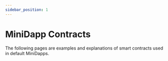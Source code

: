 ```yaml
---
sidebar_position: 1
---
```


# MiniDapp Contracts

The following pages are examples and explanations of smart contracts used in default MiniDapps.
